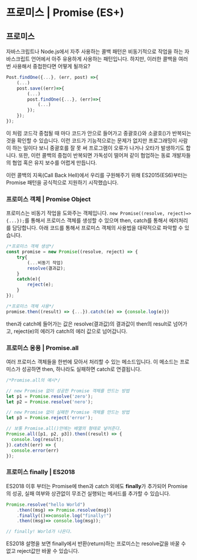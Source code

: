 # 프로미스 \| Promise \(ES+\)

## 프로미스

 자바스크립트나 Node.js에서 자주 사용하는 콜백 패턴은 비동기적으로 작업을 하는 자바스크립트 언어에서 아주 유용하게 사용하는 패턴입니다. 하지만, 이러한 콜백을 여러번 사용해서 중첩한다면 어떻게 될까요?

```javascript
Post.findOne({...}, (err, post) =>{
    (...)
    post.save((err)=>{
        (...)
        post.findOne({...}, (err)=>{
            (...)
        });
    });
});
```

 이 처럼 코드각 중첩될 때 마다 코드가 안으로 들어가고 중괄호{}와 소괄호\(\)가 반복되는 것을 확인할 수 있습니다. 이런 코드가 기능적으로는 문제가 없지만 프로그래밍이 사람이 하는 일이다 보니 중괄호를 잘 못 써 프로그램이 오류가 나거나 오타가 발생하기도 합니다. 또한, 이런 콜백의 중첩이 반복되면 가독성이 떨어져 같이 협업하는 동료 개발자들의 협업 혹은 유지 보수를 어렵게 만듭니다.

 이런 콜백의 지옥\(Call Back Hell\)에서 우리를 구원해주기 위해 ES2015\(ES6\)부터는 Promise 패턴을 공식적으로 지원하기 시작했습니다.

### 프로미스 객체 \| Promise Object 

 프로미스는 비동기 작업을 도와주는 객체입니다. `new Promise((resolve, reject)=>{...});`를 통해서 프로미스 객체를 생성할 수 있으며 then, catch를 통해서 에러처리를 담당합니다. 아래 코드를 통해서 프로미스 객체의 사용법을 대략적으로 파악할 수 있습니다.

```javascript
/*프로미스 객체 생성*/
const promise = new Promise((resolve, reject) => {
    try{
        (...비동기 작업)
        resolve(결과값);
    }
    catch(e){
        reject(e);
    }
});

/*프로미스 객체 사용*/
promise.then((result) => {...}).catch((e) => {console.log(e)})

```

 then과 catch에 들어가는 값은 resolve\(결과값\)의 결과값이 then의 result로 넘어가고, reject\(e\)의 에러가 catch의 에러 값으로 넘어갑니다.

### 프로미스 응용 \| Promise.all

 여러 프로미스 객체들을 한번에 모아서 처리할 수 있는 메소드입니다. 이 메소드는 프로미스가 성공하면 then, 하나라도 실패하면 catch로 연결됩니다.

```javascript
/*Promise.all의 예시*/

// new Promise 없이 성공한 Promise 객체를 만드는 방법
let p1 = Promise.resolve('zero'); 
let p2 = Promise.resolve('nero');

// new Promise 없이 실패한 Promise 객체를 만드는 방법
let p3 = Promise.reject('error'); 

// 보통 Promise.all()안에는 배열의 형태로 넣어준다.
Promise.all([p1, p2, p3]).then((result) => {
  console.log(result); 
}).catch((err) => {
  console.error(err)
});
```

### 프로미스 finally \| ES2018

 ES2018 이후 부터는 Promise에 then과 catch 외에도 **finally**가 추가되어 Promise의 성공, 실패 여부와 상관없이 무조건 실행되는 메서드를 추가할 수 있습니다.

```javascript
Promise.resolve("hello World")
    .then((msg) => Promise.resolve(msg))
    .finally(()=>console.log("finally!")
    .then((msg)=> console.log(msg));

// finally! World가 나온다.
```

ES2018 설명을 보면 finally에서 반환\(return\)하는 프로미스는 resolve값을 바꿀 수 없고 reject값만 바꿀 수 있습니다.


